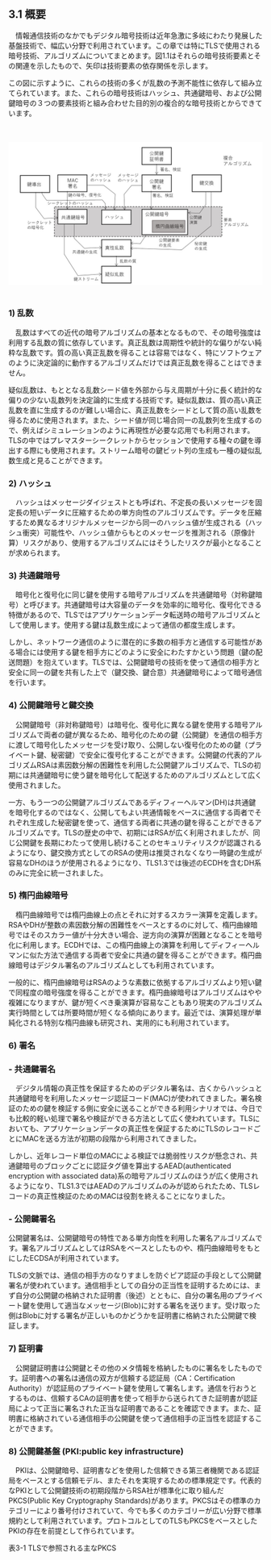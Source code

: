 ## 3.1 概要
　情報通信技術のなかでもデジタル暗号技術は近年急激に多岐にわたり発展した基盤技術で、幅広い分野で利用されています。この章では特にTLSで使用される暗号技術、アルゴリズムについてまとめます。図1.1はそれらの暗号技術要素とその関連を示したもので、矢印は技術要素の依存関係を示します。

この図に示すように、これらの技術の多くが乱数の予測不能性に依存して組み立てられています。また、これらの暗号技術はハッシュ、共通鍵暗号、および公開鍵暗号の３つの要素技術と組み合わせた目的別の複合的な暗号技術とからできています。

<br><br>
![図3-1](./fig3-1.jpg)
<br><br>

### 1) 乱数
　乱数はすべての近代の暗号アルゴリズムの基本となるもので、その暗号強度は利用する乱数の質に依存しています。真正乱数は周期性や統計的な偏りがない純粋な乱数です。質の高い真正乱数を得ることは容易ではなく、特にソフトウェアのように決定論的に動作するアルゴリズムだけでは真正乱数を得ることはできません。

疑似乱数は、もととなる乱数シード値を外部から与え周期が十分に長く統計的な偏りの少ない乱数列を決定論的に生成する技術です。疑似乱数は、質の高い真正乱数を直に生成するのが難しい場合に、真正乱数をシードとして質の高い乱数を得るために使用されます。また、シード値が同じ場合同一の乱数列を生成するので、例えばシミュレーションのように再現性が必要な応用でも利用されます。TLSの中ではプレマスターシークレットからセッションで使用する種々の鍵を導出する際にも使用されます。ストリーム暗号の鍵ビット列の生成も一種の疑似乱数生成と見ることができます。

### 2) ハッシュ
　ハッシュはメッセージダイジェストとも呼ばれ、不定長の長いメッセージを固定長の短いデータに圧縮するための単方向性のアルゴリズムです。データを圧縮するため異なるオリジナルメッセージから同一のハッシュ値が生成される（ハッシュ衝突）可能性や、ハッシュ値からもとのメッセージを推測される（原像計算）リスクがあり、使用するアルゴリズムにはそうしたリスクが最小となることが求められます。

### 3) 共通鍵暗号
　暗号化と復号化に同じ鍵を使用する暗号アルゴリズムを共通鍵暗号（対称鍵暗号）と呼びます。共通鍵暗号は大容量のデータを効率的に暗号化、復号化できる特徴があるので、TLSではアプリケーションデータ転送時の暗号アルゴリズムとして使用します。使用する鍵は乱数生成によって通信の都度生成します。

しかし、ネットワーク通信のように潜在的に多数の相手方と通信する可能性がある場合には使用する鍵を相手方にどのように安全にわたすかという問題（鍵の配送問題）を抱えています。TLSでは、公開鍵暗号の技術を使って通信の相手方と安全に同一の鍵を共有した上で（鍵交換、鍵合意）共通鍵暗号によって暗号通信を行います。

### 4) 公開鍵暗号と鍵交換
　公開鍵暗号（非対称鍵暗号）は暗号化、復号化に異なる鍵を使用する暗号アルゴリズムで両者の鍵が異なるため、暗号化のための鍵（公開鍵）を通信の相手方に渡して暗号化したメッセージを受け取り、公開しない復号化のための鍵（プライベート鍵、秘密鍵）で安全に復号化することができます。公開鍵の代表的アルゴリズムRSAは素因数分解の困難性を利用した公開鍵アルゴリズムで、TLSの初期には共通鍵暗号に使う鍵を暗号化して配送するためのアルゴリズムとして広く使用されました。

一方、もう一つの公開鍵アルゴリズムであるディフィーヘルマン(DH)は共通鍵を暗号化するのではなく、公開してもよい共通情報をベースに通信する両者でそれぞれ生成した秘密鍵を使って、通信する両者に共通の鍵を得ることができるアルゴリズムです。TLSの歴史の中で、初期にはRSAが広く利用されましたが、同じ公開鍵を長期にわたって使用し続けることのセキュリティリスクが認識されるようになり、鍵交換方式としてのRSAの使用は推奨されなくなり一時鍵の生成が容易なDHのほうが使用されるようになり、TLS1.3では後述のECDHを含むDH系のみに完全に統一されました。

### 5) 楕円曲線暗号
　楕円曲線暗号では楕円曲線上の点とそれに対するスカラー演算を定義します。RSAやDHが整数の素因数分解の困難性をベースとするのに対して、楕円曲線暗号ではそのスカラー値が十分大きい場合、逆方向の演算が困難となることを暗号化に利用します。ECDHでは、この楕円曲線上の演算を利用してディフィーヘルマンに似た方法で通信する両者で安全に共通の鍵を得ることができます。楕円曲線暗号はデジタル署名のアルゴリズムとしても利用されています。

一般的に、楕円曲線暗号はRSAのような素数に依拠するアルゴリズムより短い鍵で同程度の暗号強度を得ることができます。楕円曲線暗号はアルゴリズムはやや複雑になりますが、鍵が短くべき乗演算が容易なこともあり現実のアルゴリズム実行時間としては所要時間が短くなる傾向にあります。最近では、演算処理が単純化される特別な楕円曲線も研究され、実用的にも利用されています。

### 6) 署名
### - 共通鍵署名
　デジタル情報の真正性を保証するためのデジタル署名は、古くからハッシュと共通鍵暗号を利用したメッセージ認証コード(MAC)が使われてきました。署名検証のための鍵を検証する側に安全に送ることができる利用シナリオでは、今日でも比較的軽い処理で署名や検証ができる方法として広く使われています。TLSにおいても、アプリケーションデータの真正性を保証するためにTLSのレコードごとにMACを送る方法が初期の段階から利用されてきました。

しかし、近年レコード単位のMACによる検証では脆弱性リスクが懸念され、共通鍵暗号のブロックごとに認証タグ値を算出するAEAD(authenticated encryption with associated data)系の暗号アルゴリズムのほうが広く使用されるようになり、TLS1.3ではAEADのアルゴリズムのみが認められたため、TLSレコードの真正性検証のためのMACは役割を終えることになりました。

### - 公開鍵署名
公開鍵署名は、公開鍵暗号の特性である単方向性を利用した署名アルゴリズムです。署名アルゴリズムとしてはRSAをベースとしたものや、楕円曲線暗号をもとにしたECDSAが利用されています。

TLSの文脈では、通信の相手方のなりすましを防ぐピア認証の手段として公開鍵署名が使われています。通信相手としての自分の正当性を証明するためには、まず自分の公開鍵の格納された証明書（後述）とともに、自分の署名用のプライベート鍵を使用して適当なメッセージ(Blob)に対する署名を送ります。受け取った側はBlobに対する署名が正しいものかどうかを証明書に格納された公開鍵で検証します。

### 7) 証明書
　公開鍵証明書は公開鍵とその他のメタ情報を格納したものに署名をしたものです。証明書への署名は通信の双方が信頼する認証局（CA：Certification Authority）が認証局のプライベート鍵を使用して署名します。通信を行おうとするものは、信頼するCAの証明書を使って相手から送られてきた証明書が認証局によって正当に署名された正当な証明書であることを確認できます。また、証明書に格納されている通信相手の公開鍵を使って通信相手の正当性を認証することができます。

### 8) 公開鍵基盤 (PKI:public key infrastructure)
　PKIは、公開鍵暗号、証明書などを使用した信頼できる第三者機関である認証局をベースとする信頼モデル、またそれを実現するための標準規定です。代表的なPKIとして公開鍵技術の初期段階からRSA社が標準化に取り組んだPKCS(Public Key Cryptography Standards)があります。PKCSはその標準のカテゴリーにより番号付けされていて、今でも多くのカテゴリーが広い分野で標準規約として利用されています。プロトコルとしてのTLSもPKCSをベースとしたPKIの存在を前提として作られています。

表3-1 TLSで参照される主なPKCS

